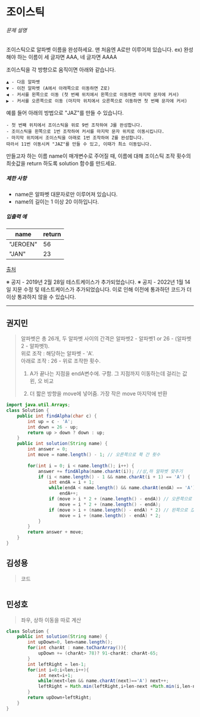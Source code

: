 # 조이스틱



###### 문제 설명

조이스틱으로 알파벳 이름을 완성하세요. 맨 처음엔 A로만 이루어져 있습니다.
ex) 완성해야 하는 이름이 세 글자면 AAA, 네 글자면 AAAA

조이스틱을 각 방향으로 움직이면 아래와 같습니다.

```
▲ - 다음 알파벳
▼ - 이전 알파벳 (A에서 아래쪽으로 이동하면 Z로)
◀ - 커서를 왼쪽으로 이동 (첫 번째 위치에서 왼쪽으로 이동하면 마지막 문자에 커서)
▶ - 커서를 오른쪽으로 이동 (마지막 위치에서 오른쪽으로 이동하면 첫 번째 문자에 커서)
```

예를 들어 아래의 방법으로 "JAZ"를 만들 수 있습니다.

```
- 첫 번째 위치에서 조이스틱을 위로 9번 조작하여 J를 완성합니다.
- 조이스틱을 왼쪽으로 1번 조작하여 커서를 마지막 문자 위치로 이동시킵니다.
- 마지막 위치에서 조이스틱을 아래로 1번 조작하여 Z를 완성합니다.
따라서 11번 이동시켜 "JAZ"를 만들 수 있고, 이때가 최소 이동입니다.
```

만들고자 하는 이름 name이 매개변수로 주어질 때, 이름에 대해 조이스틱 조작 횟수의 최솟값을 return 하도록 solution 함수를 만드세요.

##### 제한 사항

- name은 알파벳 대문자로만 이루어져 있습니다.
- name의 길이는 1 이상 20 이하입니다.

##### 입출력 예

| name     | return |
| -------- | ------ |
| "JEROEN" | 56     |
| "JAN"    | 23     |

[출처](https://commissies.ch.tudelft.nl/chipcie/archief/2010/nwerc/nwerc2010.pdf)

※ 공지 - 2019년 2월 28일 테스트케이스가 추가되었습니다.
※ 공지 - 2022년 1월 14일 지문 수정 및 테스트케이스가 추가되었습니다. 이로 인해 이전에 통과하던 코드가 더 이상 통과하지 않을 수 있습니다.





---------------





## 권지민

> 알파벳은 총 26개, 두 알파벳 사이의 간격은  알파벳2 - 알파벳1 or 26 - (알파벳2 - 알파벳1).  
> 위로 조작 : 해당하는 알파벳 - 'A'.  
> 아래로 조작 : 26 - 위로 조작한 횟수.  
>
> 1. A가 끝나는 지점을 endA변수에. 구함. 그 지점까지 이동하는데 걸리는 값 왼, 오 비교
>
> 2. 더 짧은 방향을 move에 넣어줌. 가장 작은 move 마지막에 반환

```java
import java.util.Arrays;
class Solution {
    public int findAlpha(char c) {
        int up = c - 'A';
        int down = 26 - up;
        return up > down ? down : up;
    }
    public int solution(String name) {
        int answer = 0;
        int move = name.length() - 1; // 오른쪽으로 쭉 간 횟수
        
        for(int i = 0; i < name.length(); i++) {
            answer += findAlpha(name.charAt(i)); //상,하 알파벳 맞추기
            if (i < name.length() - 1 && name.charAt(i + 1) == 'A') {
                int endA = i + 1;
                while(endA < name.length() && name.charAt(endA) == 'A')
                    endA++;
                if (move > i * 2 + (name.length() - endA)) // 오른쪽으로 갔다 다시 왼쪽으로 꺾기
                    move = i * 2 + (name.length() - endA);
                if (move > i + (name.length() - endA) * 2) // 왼쪽으로 갔다 다시 오른쪽으로 꺾기
                    move = i + (name.length() - endA) * 2;
            }
        }
        return answer + move;
    }
}
```





## 김성용

> 코드

```python

```





## 민성호

> 좌우, 상하 이동을 따로 계산

```java
class Solution {
    public int solution(String name) {       
        int upDown=0, len=name.length();
        for(int charAt : name.toCharArray()){
            upDown += (charAt> 78)? 91-charAt: charAt-65;
        }
        int leftRight = len-1;
        for(int i=0;i<len;i++){
            int next=i+1;
            while(next<len && name.charAt(next)=='A') next++;
            leftRight = Math.min(leftRight,i+len-next +Math.min(i,len-next));
        }
        return upDown+leftRight;
    }
}
```
